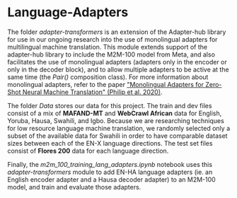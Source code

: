 # Language-Adapters

The folder _adapter-transformers_ is an extension of the Adapter-hub library for use in our ongoing research into the use of monolingual adapters for multilingual machine translation. This module extends support of the adapter-hub library to include the M2M-100 model from Meta, and also facilitates the use of monolingual adapters (adapters only in the encoder or only in the decoder block), and to allow multiple adapters to be active at the same time (the _Pair()_ composition class). For more information about monolingual adapters, refer to the paper ["Monolingual Adapters for Zero-Shot Neural Machine Translation" (Philip et al. 2020)](https://aclanthology.org/2020.emnlp-main.361/).

The folder _Data_ stores our data for this project. The train and dev files consist of a mix of **MAFAND-MT** and **WebCrawl African** data for English, Yoruba, Hausa, Swahili, and Igbo. Because we are researching techniques for low resource language machine translation, we randomly selected only a subset of the available data for Swahili in order to have comparable dataset sizes between each of the EN-X language directions. The test set files consist of **Flores 200** data for each language direction.

Finally, the _m2m_100_training_lang_adapters.ipynb_ notebook uses this _adapter-transformers_ module to add EN-HA language adapters (ie. an English encoder adapter and a Hausa decoder adapter) to an M2M-100 model, and train and evaluate those adapters.
